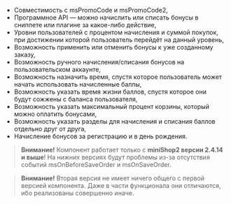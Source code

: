 - Совместимость с msPromoCode и msPromoCode2,
- Программное API — можно начислить или списать бонусы в сниппете или плагине за какое-либо действие,
- Уровни пользователей с процентом начисления и суммой покупок, при достижении которой пользователь перейдёт на данный уровень,
- Возможность применить или отменить бонусы к уже созданному заказу,
- Возможность ручного начисления/списания бонусов на пользовательском аккаунте,
- Возможность назначить время, спустя которое пользователь может начать использовать начисленные баллы,
- Возможность указать время жизни баллов, спустя которое они будут сожжены с баланса пользователя,
- Возможность указать максимальный процент корзины, который можно оплатить бонусами,
- Возможность указать разделы для начисления и списания баллов отдельно друг от друга,
- Начисление бонусов за регистрацию и в день рождения.

> **Внимание!**
> Компонент работает только с <strong>miniShop2 версии 2.4.14 и выше</strong>! На нижних версиях будут проблемы из-за отсутствия событий msOnBeforeSaveOrder и msOnSaveOrder.

> **Внимание!**
> Вторая версия не имеет ничего общего с первой версией компонента. Даже в части функционала они отличаются, ибо реализованы совершенно иначе.
